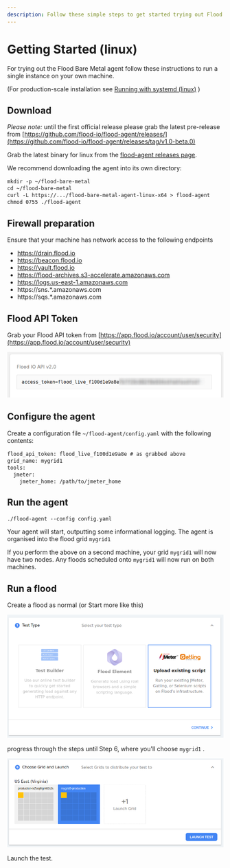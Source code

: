 ```yaml
---
description: Follow these simple steps to get started trying out Flood Bare Metal.
---
```


# Getting Started \(linux\)

For trying out the Flood Bare Metal agent follow these instructions to run a single instance on your own machine.

\(For production-scale installation see [Running with systemd \(linux\)](deployment/running-with-systemd-linux.md) \)

## Download

_Please note:_ until the first official release please grab the latest pre-release from [https://github.com/flood-io/flood-agent/releases/](https://github.com/flood-io/flood-agent/releases/tag/v1.0-beta.0)

Grab the latest binary for linux from the [flood-agent releases page](https://github.com/flood-io/flood-agent/releases/latest).

We recommend downloading the agent into its own directory:

```text
mkdir -p ~/flood-bare-metal
cd ~/flood-bare-metal
curl -L https://.../flood-bare-metal-agent-linux-x64 > flood-agent
chmod 0755 ./flood-agent
```

## Firewall preparation

Ensure that your machine has network access to the following endpoints 

* https://drain.flood.io
* https://beacon.flood.io
* https://vault.flood.io
* https://flood-archives.s3-accelerate.amazonaws.com
* https://logs.us-east-1.amazonaws.com
* https://sns.\*.amazonaws.com
* https://sqs.\*.amazonaws.com

## Flood API Token

Grab your Flood API token from [https://app.flood.io/account/user/security](https://app.flood.io/account/user/security)

![](.gitbook/assets/flood-access-token.png)

## Configure the agent

Create a configuration file `~/flood-agent/config.yaml` with the following contents:

```text
flood_api_token: flood_live_f100d1e9a8e # as grabbed above
grid_name: mygrid1
tools:
  jmeter:
    jmeter_home: /path/to/jmeter_home
```

## Run the agent

```text
./flood-agent --config config.yaml
```

Your agent will start, outputting some informational logging. The agent is organised into the flood grid `mygrid1`

If you perform the above on a second machine, your grid `mygrid1` will now have two nodes. Any floods scheduled onto `mygrid1` will now run on both machines.

## Run a flood

Create a flood as normal \(or Start more like this\)

![](.gitbook/assets/test-step-1.png)

progress through the steps until Step 6, where you'll choose `mygrid1` .

![\(draft: need a better image once the UI is updated\)](.gitbook/assets/test-step-6-draft.png)

Launch the test.

